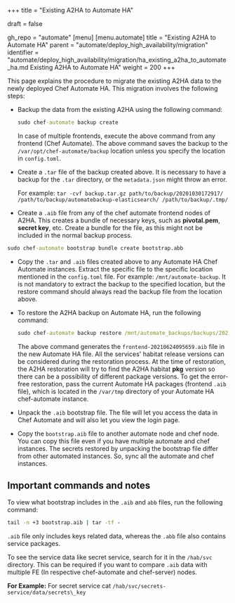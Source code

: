 +++
title = "Existing A2HA to Automate HA"

draft = false

gh_repo = "automate"
[menu]
  [menu.automate]
    title = "Existing A2HA to Automate HA"
    parent = "automate/deploy_high_availability/migration"
    identifier = "automate/deploy_high_availability/migration/ha_existing_a2ha_to_automate_ha.md Existing A2HA to Automate HA"
    weight = 200
+++

This page explains the procedure to migrate the existing A2HA data to the newly deployed Chef Automate HA. This migration involves the following steps:

* Backup the data from the existing A2HA using the following command:

  ```cmd
  sudo chef-automate backup create
  ```

  In case of multiple frontends, execute the above command from any frontend (Chef Automate). The above command saves the backup to the `/var/opt/chef-automate/backup` location unless you specify the location in `config.toml`.

* Create a `.tar` file of the backup created above. It is necessary to have a backup for the `.tar` directory, or the `metadata.json` might throw an error.

  For example: `tar -cvf backup.tar.gz path/to/backup/20201030172917/ /path/to/backup/automatebackup-elasticsearch/ /path/to/backup/.tmp/`

* Create a `.aib` file from any of the chef automate frontend nodes of A2HA. This creates a bundle of necessary keys, such as **pivotal.pem**, **secret key**, etc. Create a bundle for the file, as this might not be included in the normal backup process.

```cmd
sudo chef-automate bootstrap bundle create bootstrap.abb
```

* Copy the `.tar` and `.aib` files created above to any Automate HA Chef Automate instances. Extract the specific file to the specific location mentioned in the `config.toml` file. For example: `/mnt/automate-backup`. It is not mandatory to extract the backup to the specified location, but the restore command should always read the backup file from the location above.

* To restore the A2HA backup on Automate HA, run the following command:

  ```cmd
  sudo chef-automate backup restore /mnt/automate_backups/backups/20210622065515/ --patch-config /etc/chef-automate/config.toml --airgap-bundle /var/tmp/frontend-20210624095659.aib --skip-preflight
  ```

  The above command generates the `frontend-20210624095659.aib` file in the new Automate HA file. All the services' habitat release versions can be considered during the restoration process. At the time of restoration, the A2HA restoration will try to find the A2HA habitat **pkg** version so there can be a possibility of different package versions. To get the error-free restoration, pass the current Automate HA packages (frontend `.aib` file), which is located in the `/var/tmp` directory of your Automate HA chef-automate instance.

* Unpack the `.aib` bootstrap file. The file will let you access the data in Chef Automate and will also let you view the login page.

* Copy the `bootstrap.aib` file to another automate node and chef node. You can copy this file even if you have multiple automate and chef instances. The secrets restored by unpacking the bootstrap file differ from other automated instances. So, sync all the automate and chef instances.

## Important commands and notes

To view what bootstrap includes in the `.aib` and `abb` files, run the following command:

```cmd
tail -n +3 bootstrap.aib | tar -tf -
```

`.aib` file only includes keys related data, whereas the `.abb` file also contains service packages.

To see the service data like secret service, search for it in the `/hab/svc` directory. This can be required if you want to compare `.aib` data with multiple FE (In respective chef-automate and chef-server) nodes.

**For Example:** For secret service cat `/hab/svc/secrets-service/data/secrets\_key`
